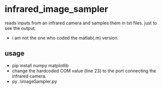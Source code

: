 # infrared_image_sampler

reads inputs from an infrared camera and samples them in txt files. just to see the output.

* i am not the one who coded the matlab(.m) version.

## usage

* pip install numpy matplotlib
* change the hardcoded COM value (line 23) to the port connecting the infrared camera.
* py .\imageSampler.py